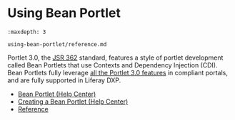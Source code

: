 # Using Bean Portlet

```{toctree}
:maxdepth: 3

using-bean-portlet/reference.md
```

Portlet 3.0, the [JSR 362](https://jcp.org/en/jsr/detail?id=362) standard, features a style of portlet development called Bean Portlets that use Contexts and Dependency Injection (CDI). Bean Portlets fully leverage [all the Portlet 3.0 features](https://portals.apache.org/pluto/v301/v3Features.html) in compliant portals, and are fully supported in Liferay DXP.

* [Bean Portlet \(Help Center\)](https://help.liferay.com/hc/en-us/articles/360028708752-Bean-Portlet)
* [Creating a Bean Portlet \(Help Center\)](https://help.liferay.com/hc/en-us/articles/360028708772-Creating-a-Bean-Portlet)
* [Reference](./using-bean-portlet/reference.md)